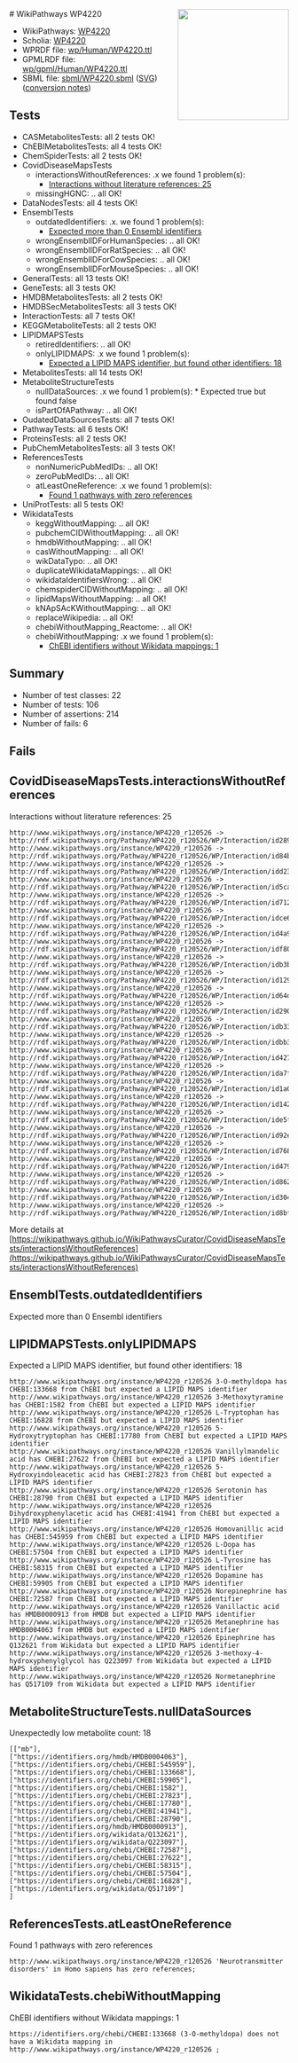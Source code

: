 <img style="float: right; width: 200px" src="../logo.png" />
# WikiPathways WP4220

* WikiPathways: [WP4220](https://identifiers.org/wikipathways:WP4220)
* Scholia: [WP4220](https://scholia.toolforge.org/wikipathways/WP4220)
* WPRDF file: [wp/Human/WP4220.ttl](../wp/Human/WP4220.ttl)
* GPMLRDF file: [wp/gpml/Human/WP4220.ttl](../wp/gpml/Human/WP4220.ttl)
* SBML file: [sbml/WP4220.sbml](../sbml/WP4220.sbml) ([SVG](../sbml/WP4220.svg)) ([conversion notes](../sbml/WP4220.txt))

## Tests
* CASMetabolitesTests: all 2 tests OK!
* ChEBIMetabolitesTests: all 4 tests OK!
* ChemSpiderTests: all 2 tests OK!
* CovidDiseaseMapsTests
    * interactionsWithoutReferences: .x we found 1 problem(s):
        * [Interactions without literature references: 25](#9701cd05)
    * missingHGNC: .. all OK!
* DataNodesTests: all 4 tests OK!
* EnsemblTests
    * outdatedIdentifiers: .x. we found 1 problem(s):
        * [Expected more than 0 Ensembl identifiers](#f44398b7)
    * wrongEnsemblIDForHumanSpecies: .. all OK!
    * wrongEnsemblIDForRatSpecies: .. all OK!
    * wrongEnsemblIDForCowSpecies: .. all OK!
    * wrongEnsemblIDForMouseSpecies: .. all OK!
* GeneralTests: all 13 tests OK!
* GeneTests: all 3 tests OK!
* HMDBMetabolitesTests: all 2 tests OK!
* HMDBSecMetabolitesTests: all 3 tests OK!
* InteractionTests: all 7 tests OK!
* KEGGMetaboliteTests: all 2 tests OK!
* LIPIDMAPSTests
    * retiredIdentifiers: .. all OK!
    * onlyLIPIDMAPS: .x we found 1 problem(s):
        * [Expected a LIPID MAPS identifier, but found other identifiers: 18](#d0bfb680)
* MetabolitesTests: all 14 tests OK!
* MetaboliteStructureTests
    * nullDataSources: .x we found 1 problem(s):
            * Expected true but found false
    * isPartOfAPathway: .. all OK!
* OudatedDataSourcesTests: all 7 tests OK!
* PathwayTests: all 6 tests OK!
* ProteinsTests: all 2 tests OK!
* PubChemMetabolitesTests: all 3 tests OK!
* ReferencesTests
    * nonNumericPubMedIDs: .. all OK!
    * zeroPubMedIDs: .. all OK!
    * atLeastOneReference: .x we found 1 problem(s):
        * [Found 1 pathways with zero references](#35eb778e)
* UniProtTests: all 5 tests OK!
* WikidataTests
    * keggWithoutMapping: .. all OK!
    * pubchemCIDWithoutMapping: .. all OK!
    * hmdbWithoutMapping: .. all OK!
    * casWithoutMapping: .. all OK!
    * wikDataTypo: .. all OK!
    * duplicateWikidataMappings: .. all OK!
    * wikidataIdentifiersWrong: .. all OK!
    * chemspiderCIDWithoutMapping: .. all OK!
    * lipidMapsWithoutMapping: .. all OK!
    * kNApSAcKWithoutMapping: .. all OK!
    * replaceWikipedia: .. all OK!
    * chebiWithoutMapping_Reactome: .. all OK!
    * chebiWithoutMapping: .x we found 1 problem(s):
        * [ChEBI identifiers without Wikidata mappings: 1](#a8d554cd)


## Summary

* Number of test classes: 22
* Number of tests: 106
* Number of assertions: 214
* Number of fails: 6

## Fails

<a name="9701cd05" />

## CovidDiseaseMapsTests.interactionsWithoutReferences

Interactions without literature references: 25
```
http://www.wikipathways.org/instance/WP4220_r120526 -> http://rdf.wikipathways.org/Pathway/WP4220_r120526/WP/Interaction/id289d5a14
http://www.wikipathways.org/instance/WP4220_r120526 -> http://rdf.wikipathways.org/Pathway/WP4220_r120526/WP/Interaction/id84baeaf4
http://www.wikipathways.org/instance/WP4220_r120526 -> http://rdf.wikipathways.org/Pathway/WP4220_r120526/WP/Interaction/idd238ee1f
http://www.wikipathways.org/instance/WP4220_r120526 -> http://rdf.wikipathways.org/Pathway/WP4220_r120526/WP/Interaction/id5cac0569
http://www.wikipathways.org/instance/WP4220_r120526 -> http://rdf.wikipathways.org/Pathway/WP4220_r120526/WP/Interaction/id71200e8a
http://www.wikipathways.org/instance/WP4220_r120526 -> http://rdf.wikipathways.org/Pathway/WP4220_r120526/WP/Interaction/idce6187c6
http://www.wikipathways.org/instance/WP4220_r120526 -> http://rdf.wikipathways.org/Pathway/WP4220_r120526/WP/Interaction/id4a950c2d
http://www.wikipathways.org/instance/WP4220_r120526 -> http://rdf.wikipathways.org/Pathway/WP4220_r120526/WP/Interaction/idf80674d7
http://www.wikipathways.org/instance/WP4220_r120526 -> http://rdf.wikipathways.org/Pathway/WP4220_r120526/WP/Interaction/idb3b6f0a7
http://www.wikipathways.org/instance/WP4220_r120526 -> http://rdf.wikipathways.org/Pathway/WP4220_r120526/WP/Interaction/id129fe2dd
http://www.wikipathways.org/instance/WP4220_r120526 -> http://rdf.wikipathways.org/Pathway/WP4220_r120526/WP/Interaction/id64d04b1a
http://www.wikipathways.org/instance/WP4220_r120526 -> http://rdf.wikipathways.org/Pathway/WP4220_r120526/WP/Interaction/id290ed1b4
http://www.wikipathways.org/instance/WP4220_r120526 -> http://rdf.wikipathways.org/Pathway/WP4220_r120526/WP/Interaction/idb335a088
http://www.wikipathways.org/instance/WP4220_r120526 -> http://rdf.wikipathways.org/Pathway/WP4220_r120526/WP/Interaction/idbb34ecdd
http://www.wikipathways.org/instance/WP4220_r120526 -> http://rdf.wikipathways.org/Pathway/WP4220_r120526/WP/Interaction/id427c9d2e
http://www.wikipathways.org/instance/WP4220_r120526 -> http://rdf.wikipathways.org/Pathway/WP4220_r120526/WP/Interaction/ida7fda212
http://www.wikipathways.org/instance/WP4220_r120526 -> http://rdf.wikipathways.org/Pathway/WP4220_r120526/WP/Interaction/id1a08f7ca
http://www.wikipathways.org/instance/WP4220_r120526 -> http://rdf.wikipathways.org/Pathway/WP4220_r120526/WP/Interaction/id1429a5c0
http://www.wikipathways.org/instance/WP4220_r120526 -> http://rdf.wikipathways.org/Pathway/WP4220_r120526/WP/Interaction/ide5f96f0b
http://www.wikipathways.org/instance/WP4220_r120526 -> http://rdf.wikipathways.org/Pathway/WP4220_r120526/WP/Interaction/id92ea15c2
http://www.wikipathways.org/instance/WP4220_r120526 -> http://rdf.wikipathways.org/Pathway/WP4220_r120526/WP/Interaction/id7686641
http://www.wikipathways.org/instance/WP4220_r120526 -> http://rdf.wikipathways.org/Pathway/WP4220_r120526/WP/Interaction/id479dfd93
http://www.wikipathways.org/instance/WP4220_r120526 -> http://rdf.wikipathways.org/Pathway/WP4220_r120526/WP/Interaction/id862e0bed
http://www.wikipathways.org/instance/WP4220_r120526 -> http://rdf.wikipathways.org/Pathway/WP4220_r120526/WP/Interaction/id304ac12f
http://www.wikipathways.org/instance/WP4220_r120526 -> http://rdf.wikipathways.org/Pathway/WP4220_r120526/WP/Interaction/id8bf5a7f1
```

More details at [https://wikipathways.github.io/WikiPathwaysCurator/CovidDiseaseMapsTests/interactionsWithoutReferences](https://wikipathways.github.io/WikiPathwaysCurator/CovidDiseaseMapsTests/interactionsWithoutReferences)

<a name="f44398b7" />

## EnsemblTests.outdatedIdentifiers

Expected more than 0 Ensembl identifiers
<a name="d0bfb680" />

## LIPIDMAPSTests.onlyLIPIDMAPS

Expected a LIPID MAPS identifier, but found other identifiers: 18
```
http://www.wikipathways.org/instance/WP4220_r120526 3-O-methyldopa has CHEBI:133668 from ChEBI but expected a LIPID MAPS identifier
http://www.wikipathways.org/instance/WP4220_r120526 3-Methoxytyramine has CHEBI:1582 from ChEBI but expected a LIPID MAPS identifier
http://www.wikipathways.org/instance/WP4220_r120526 L-Tryptophan has CHEBI:16828 from ChEBI but expected a LIPID MAPS identifier
http://www.wikipathways.org/instance/WP4220_r120526 5-Hydroxytryptophan has CHEBI:17780 from ChEBI but expected a LIPID MAPS identifier
http://www.wikipathways.org/instance/WP4220_r120526 Vanillylmandelic acid has CHEBI:27622 from ChEBI but expected a LIPID MAPS identifier
http://www.wikipathways.org/instance/WP4220_r120526 5-Hydroxyindoleacetic acid has CHEBI:27823 from ChEBI but expected a LIPID MAPS identifier
http://www.wikipathways.org/instance/WP4220_r120526 Serotonin has CHEBI:28790 from ChEBI but expected a LIPID MAPS identifier
http://www.wikipathways.org/instance/WP4220_r120526 Dihydroxyphenylacetic acid has CHEBI:41941 from ChEBI but expected a LIPID MAPS identifier
http://www.wikipathways.org/instance/WP4220_r120526 Homovanillic acid has CHEBI:545959 from ChEBI but expected a LIPID MAPS identifier
http://www.wikipathways.org/instance/WP4220_r120526 L-Dopa has CHEBI:57504 from ChEBI but expected a LIPID MAPS identifier
http://www.wikipathways.org/instance/WP4220_r120526 L-Tyrosine has CHEBI:58315 from ChEBI but expected a LIPID MAPS identifier
http://www.wikipathways.org/instance/WP4220_r120526 Dopamine has CHEBI:59905 from ChEBI but expected a LIPID MAPS identifier
http://www.wikipathways.org/instance/WP4220_r120526 Norepinephrine has CHEBI:72587 from ChEBI but expected a LIPID MAPS identifier
http://www.wikipathways.org/instance/WP4220_r120526 Vanillactic acid has HMDB0000913 from HMDB but expected a LIPID MAPS identifier
http://www.wikipathways.org/instance/WP4220_r120526 Metanephrine has HMDB0004063 from HMDB but expected a LIPID MAPS identifier
http://www.wikipathways.org/instance/WP4220_r120526 Epinephrine has Q132621 from Wikidata but expected a LIPID MAPS identifier
http://www.wikipathways.org/instance/WP4220_r120526 3-methoxy-4-hydroxyphenylglycol has Q223097 from Wikidata but expected a LIPID MAPS identifier
http://www.wikipathways.org/instance/WP4220_r120526 Normetanephrine has Q517109 from Wikidata but expected a LIPID MAPS identifier
```

<a name="91904191" />

## MetaboliteStructureTests.nullDataSources

Unexpectedly low metabolite count: 18
```
[["mb"],
["https://identifiers.org/hmdb/HMDB0004063"],
["https://identifiers.org/chebi/CHEBI:545959"],
["https://identifiers.org/chebi/CHEBI:133668"],
["https://identifiers.org/chebi/CHEBI:59905"],
["https://identifiers.org/chebi/CHEBI:1582"],
["https://identifiers.org/chebi/CHEBI:27823"],
["https://identifiers.org/chebi/CHEBI:17780"],
["https://identifiers.org/chebi/CHEBI:41941"],
["https://identifiers.org/chebi/CHEBI:28790"],
["https://identifiers.org/hmdb/HMDB0000913"],
["https://identifiers.org/wikidata/Q132621"],
["https://identifiers.org/wikidata/Q223097"],
["https://identifiers.org/chebi/CHEBI:72587"],
["https://identifiers.org/chebi/CHEBI:27622"],
["https://identifiers.org/chebi/CHEBI:58315"],
["https://identifiers.org/chebi/CHEBI:57504"],
["https://identifiers.org/chebi/CHEBI:16828"],
["https://identifiers.org/wikidata/Q517109"]
]
```

<a name="35eb778e" />

## ReferencesTests.atLeastOneReference

Found 1 pathways with zero references
```
http://www.wikipathways.org/instance/WP4220_r120526 'Neurotransmitter disorders' in Homo sapiens has zero references; 
```

<a name="a8d554cd" />

## WikidataTests.chebiWithoutMapping

ChEBI identifiers without Wikidata mappings: 1
```
https://identifiers.org/chebi/CHEBI:133668 (3-O-methyldopa) does not have a Wikidata mapping in http://www.wikipathways.org/instance/WP4220_r120526 ; 
```

